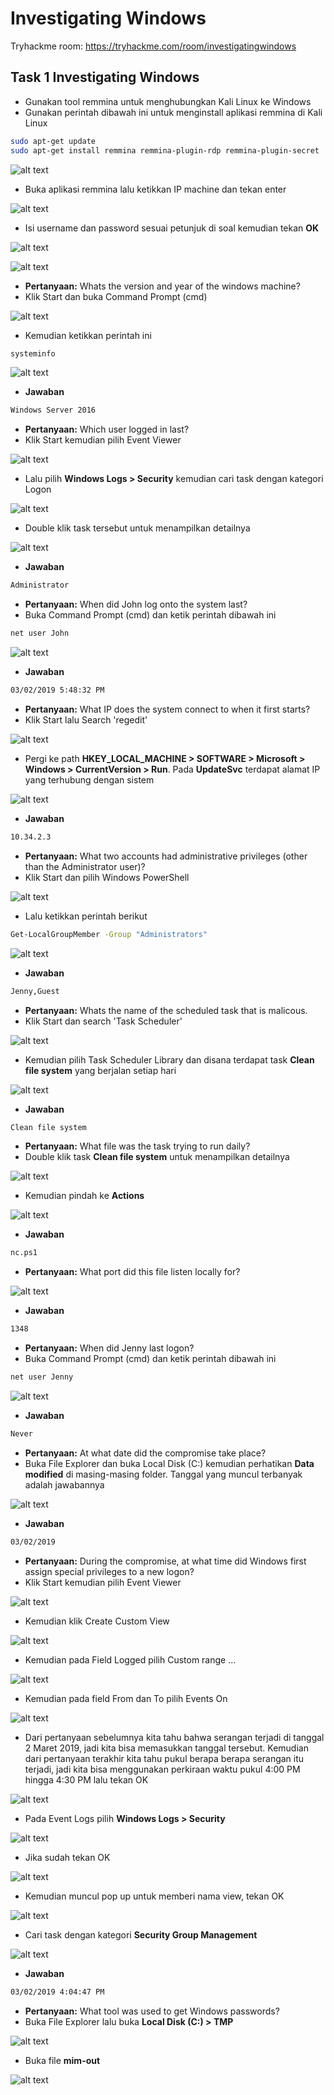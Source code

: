 # Investigating Windows
Tryhackme room: https://tryhackme.com/room/investigatingwindows

## Task 1 Investigating Windows
- Gunakan tool remmina untuk menghubungkan Kali Linux ke Windows
- Gunakan perintah dibawah ini untuk menginstall aplikasi remmina di Kali Linux
```sh
sudo apt-get update
sudo apt-get install remmina remmina-plugin-rdp remmina-plugin-secret
```

![alt text](https://github.com/rahardian-dwi-saputra/TryHackMe-WriteUps/blob/main/Investigating%20Windows/assets/iw%200.JPG)

- Buka aplikasi remmina lalu ketikkan IP machine dan tekan enter

![alt text](https://github.com/rahardian-dwi-saputra/TryHackMe-WriteUps/blob/main/Investigating%20Windows/assets/iw%201.JPG)

- Isi username dan password sesuai petunjuk di soal kemudian tekan **OK**

![alt text](https://github.com/rahardian-dwi-saputra/TryHackMe-WriteUps/blob/main/Investigating%20Windows/assets/iw%202.JPG)

![alt text](https://github.com/rahardian-dwi-saputra/TryHackMe-WriteUps/blob/main/Investigating%20Windows/assets/iw%203.JPG)

- **Pertanyaan:** Whats the version and year of the windows machine?
- Klik Start dan buka Command Prompt (cmd)

![alt text](https://github.com/rahardian-dwi-saputra/TryHackMe-WriteUps/blob/main/Investigating%20Windows/assets/iw%204.png)

- Kemudian ketikkan perintah ini
```sh
systeminfo
```

![alt text](https://github.com/rahardian-dwi-saputra/TryHackMe-WriteUps/blob/main/Investigating%20Windows/assets/iw%205.JPG)

- **Jawaban**
```sh
Windows Server 2016
```

- **Pertanyaan:** Which user logged in last?
- Klik Start kemudian pilih Event Viewer

![alt text](https://github.com/rahardian-dwi-saputra/TryHackMe-WriteUps/blob/main/Investigating%20Windows/assets/iw%206.png)

- Lalu pilih **Windows Logs > Security** kemudian cari task dengan kategori Logon

![alt text](https://github.com/rahardian-dwi-saputra/TryHackMe-WriteUps/blob/main/Investigating%20Windows/assets/iw%207.JPG)

- Double klik task tersebut untuk menampilkan detailnya

![alt text](https://github.com/rahardian-dwi-saputra/TryHackMe-WriteUps/blob/main/Investigating%20Windows/assets/iw%208.JPG)

- **Jawaban**
```sh
Administrator
```

- **Pertanyaan:** When did John log onto the system last?
- Buka Command Prompt (cmd) dan ketik perintah dibawah ini
```sh
net user John
```

![alt text](https://github.com/rahardian-dwi-saputra/TryHackMe-WriteUps/blob/main/Investigating%20Windows/assets/iw%209.png)

- **Jawaban**
```sh
03/02/2019 5:48:32 PM
```

- **Pertanyaan:** What IP does the system connect to when it first starts?
- Klik Start lalu Search 'regedit'

![alt text](https://github.com/rahardian-dwi-saputra/TryHackMe-WriteUps/blob/main/Investigating%20Windows/assets/iw%2010.JPG)

- Pergi ke path **HKEY_LOCAL_MACHINE > SOFTWARE > Microsoft > Windows > CurrentVersion > Run**. Pada **UpdateSvc** terdapat alamat IP yang terhubung dengan sistem

![alt text](https://github.com/rahardian-dwi-saputra/TryHackMe-WriteUps/blob/main/Investigating%20Windows/assets/iw%2011.JPG)

- **Jawaban**
```sh
10.34.2.3
```

- **Pertanyaan:** What two accounts had administrative privileges (other than the Administrator user)?
- Klik Start dan pilih Windows PowerShell

![alt text](https://github.com/rahardian-dwi-saputra/TryHackMe-WriteUps/blob/main/Investigating%20Windows/assets/iw%2012.jpg)

- Lalu ketikkan perintah berikut
```sh
Get-LocalGroupMember -Group "Administrators"
```

![alt text](https://github.com/rahardian-dwi-saputra/TryHackMe-WriteUps/blob/main/Investigating%20Windows/assets/iw%2013.JPG)

- **Jawaban**
```sh
Jenny,Guest
```

- **Pertanyaan:** Whats the name of the scheduled task that is malicous.
- Klik Start dan search 'Task Scheduler'

![alt text](https://github.com/rahardian-dwi-saputra/TryHackMe-WriteUps/blob/main/Investigating%20Windows/assets/iw%2014.JPG)

- Kemudian pilih Task Scheduler Library dan disana terdapat task **Clean file system** yang berjalan setiap hari

![alt text](https://github.com/rahardian-dwi-saputra/TryHackMe-WriteUps/blob/main/Investigating%20Windows/assets/iw%2015.JPG)

- **Jawaban**
```sh
Clean file system
```

- **Pertanyaan:** What file was the task trying to run daily?
- Double klik task **Clean file system** untuk menampilkan detailnya

![alt text](https://github.com/rahardian-dwi-saputra/TryHackMe-WriteUps/blob/main/Investigating%20Windows/assets/iw%2016.JPG)

- Kemudian pindah ke **Actions**

![alt text](https://github.com/rahardian-dwi-saputra/TryHackMe-WriteUps/blob/main/Investigating%20Windows/assets/iw%2017.jpg)

- **Jawaban**
```sh
nc.ps1
```

- **Pertanyaan:** What port did this file listen locally for?

![alt text](https://github.com/rahardian-dwi-saputra/TryHackMe-WriteUps/blob/main/Investigating%20Windows/assets/iw%2018.jpg)

- **Jawaban**
```sh
1348
```

- **Pertanyaan:** When did Jenny last logon?
- Buka Command Prompt (cmd) dan ketik perintah dibawah ini
```sh
net user Jenny
```

![alt text](https://github.com/rahardian-dwi-saputra/TryHackMe-WriteUps/blob/main/Investigating%20Windows/assets/iw%2019.jpg)

- **Jawaban**
```sh
Never
```

- **Pertanyaan:** At what date did the compromise take place?
- Buka File Explorer dan buka Local Disk (C:) kemudian perhatikan **Data modified** di masing-masing folder. Tanggal yang muncul terbanyak adalah jawabannya

![alt text](https://github.com/rahardian-dwi-saputra/TryHackMe-WriteUps/blob/main/Investigating%20Windows/assets/iw%2020.JPG)

- **Jawaban**
```sh
03/02/2019
```

- **Pertanyaan:** During the compromise, at what time did Windows first assign special privileges to a new logon?
- Klik Start kemudian pilih Event Viewer

![alt text](https://github.com/rahardian-dwi-saputra/TryHackMe-WriteUps/blob/main/Investigating%20Windows/assets/iw%206.jpg)

- Kemudian klik Create Custom View

![alt text](https://github.com/rahardian-dwi-saputra/TryHackMe-WriteUps/blob/main/Investigating%20Windows/assets/iw%2021.JPG)

- Kemudian pada Field Logged pilih Custom range ...

![alt text](https://github.com/rahardian-dwi-saputra/TryHackMe-WriteUps/blob/main/Investigating%20Windows/assets/iw%2022.JPG)

- Kemudian pada field From dan To pilih Events On

![alt text](https://github.com/rahardian-dwi-saputra/TryHackMe-WriteUps/blob/main/Investigating%20Windows/assets/iw%2023.JPG)

- Dari pertanyaan sebelumnya kita tahu bahwa serangan terjadi di tanggal 2 Maret 2019, jadi kita bisa memasukkan tanggal tersebut. Kemudian dari pertanyaan terakhir kita tahu pukul berapa berapa serangan itu terjadi, jadi kita bisa menggunakan perkiraan waktu pukul 4:00 PM hingga 4:30 PM lalu tekan OK

![alt text](https://github.com/rahardian-dwi-saputra/TryHackMe-WriteUps/blob/main/Investigating%20Windows/assets/iw%2024.JPG)

- Pada Event Logs pilih **Windows Logs > Security**

![alt text](https://github.com/rahardian-dwi-saputra/TryHackMe-WriteUps/blob/main/Investigating%20Windows/assets/iw%2025.JPG)

- Jika sudah tekan OK

![alt text](https://github.com/rahardian-dwi-saputra/TryHackMe-WriteUps/blob/main/Investigating%20Windows/assets/iw%2026.JPG)

- Kemudian muncul pop up untuk memberi nama view, tekan OK

![alt text](https://github.com/rahardian-dwi-saputra/TryHackMe-WriteUps/blob/main/Investigating%20Windows/assets/iw%2027.JPG)

- Cari task dengan kategori **Security Group Management**

![alt text](https://github.com/rahardian-dwi-saputra/TryHackMe-WriteUps/blob/main/Investigating%20Windows/assets/iw%2028.JPG)

- **Jawaban**
```sh
03/02/2019 4:04:47 PM
```

- **Pertanyaan:** What tool was used to get Windows passwords?
- Buka File Explorer lalu buka **Local Disk (C:) > TMP**

![alt text](https://github.com/rahardian-dwi-saputra/TryHackMe-WriteUps/blob/main/Investigating%20Windows/assets/iw%2029.JPG)

- Buka file **mim-out**

![alt text](https://github.com/rahardian-dwi-saputra/TryHackMe-WriteUps/blob/main/Investigating%20Windows/assets/iw%2030.JPG)